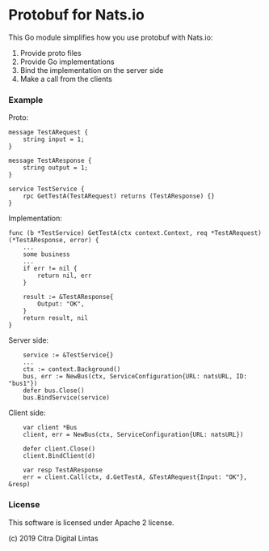 # Protobuf for Nats.io

This Go module simplifies how you use protobuf with Nats.io:
1. Provide proto files
2. Provide Go implementations
3. Bind the implementation on the server side
4. Make a call from the clients

### Example
Proto:
```
message TestARequest {
    string input = 1; 
}

message TestAResponse {
    string output = 1;
}

service TestService {
    rpc GetTestA(TestARequest) returns (TestAResponse) {}
}
```

Implementation:
```
func (b *TestService) GetTestA(ctx context.Context, req *TestARequest) (*TestAResponse, error) {
	...
    some business
    ...
    if err != nil {
		return nil, err
	}

	result := &TestAResponse{
		Output: "OK",
	}
	return result, nil
}
```

Server side:
```
    service := &TestService{}
    ...
	ctx := context.Background()
	bus, err := NewBus(ctx, ServiceConfiguration{URL: natsURL, ID: "bus1"})
	defer bus.Close()
	bus.BindService(service)
```

Client side:
```
    var client *Bus
	client, err = NewBus(ctx, ServiceConfiguration{URL: natsURL})
	
	defer client.Close()
	client.BindClient(d)

	var resp TestAResponse
	err = client.Call(ctx, d.GetTestA, &TestARequest{Input: "OK"}, &resp)

```

### License

This software is licensed under Apache 2 license.

(c) 2019 Citra Digital Lintas

